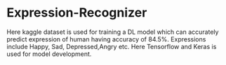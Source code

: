 # Expression-Recognizer
Here kaggle dataset is used for training a DL model which can accurately predict expression of human having accuracy of 84.5%. Expressions include Happy, Sad, Depressed,Angry etc. 
Here Tensorflow and Keras is used for model development.
